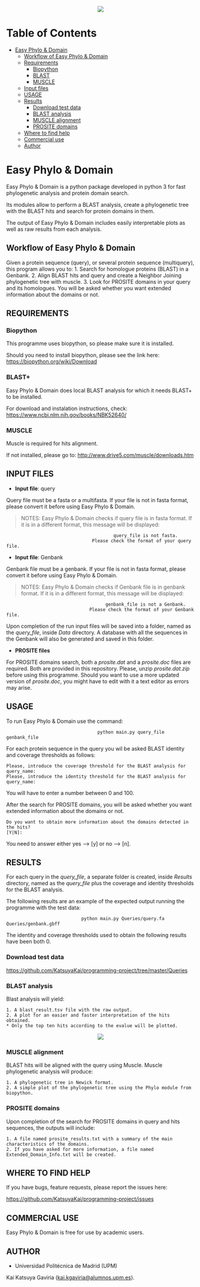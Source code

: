 <p align="center">
  <img src="Images/cover.png">
</p>

Table of Contents
=================

* [Easy Phylo & Domain <a href='title'></a>](#title)
  * [Workflow of Easy Phylo & Domain <a href='workflow'></a>](#workflow)
  * [Requirements <a href='requirements'></a>](#requirements)
    * [Biopython <a href='biopython'></a>](#biopython)
    * [BLAST <a href='blast'></a>](#blast)
    * [MUSCLE <a href='muscle'></a>](#muscle)
  * [Input files <a href='input'></a>](#input)
  * [USAGE <a href='usage'></a>](#usage)
  * [Results <a href='results'></a>](#results)
    * [Download test data <a href='download'></a>](#download)
    * [BLAST analysis <a href='results-blast'></a>](#results-blast)
    * [MUSCLE alignment <a href='results-blast'></a>](#results-muscle)
    * [PROSITE domains <a href='results-blast'></a>](#results-prosite)
  * [Where to find help <a href='help'></a>](#help)
  * [Commercial use <a href='commercial-use'></a>](#commercial-use)
  * [Author <a href='author'></a>](#author)

<a id='title'></a>
# Easy Phylo & Domain

Easy Phylo & Domain is a python package  developed in python 3 for fast phylogenetic analysis and protein domain search. 

Its modules allow to perform a BLAST analysis, create a phylogenetic tree with the BLAST hits and search for protein domains in them.

The output of Easy Phylo & Domain includes easily interpretable plots as well as raw results from each analysis.

<a id='workflow'></a>
## Workflow of Easy Phylo & Domain 

Given a protein sequence (query), or several protein sequence (multiquery), this program allows you to:
    1. Search for homologue proteins (BLAST) in a Genbank.
    2. Align BLAST hits and query and create a Neighbor Joining phylogenetic tree with muscle.
    3. Look for PROSITE domains in your query and its homologues. You will  be asked whether you  want extended information about the domains or not.  

<a id='requirements'></a>
## **REQUIREMENTS** <a name="requirements"></a>
<a id='biopython'></a>
### **Biopython**

This programme uses biopython, so please make sure it is installed.

Should you need to install biopython, please see the link here: https://biopython.org/wiki/Download

<a id='blast'></a>
### **BLAST+**

Easy Phylo & Domain does local BLAST analysis for which it needs BLAST+ to be installed.

For download and instalation instructions, check:
https://www.ncbi.nlm.nih.gov/books/NBK52640/
<a id='muscle'></a>
### MUSCLE

Muscle is required for hits alignment. 

If not installed, please go to:
http://www.drive5.com/muscle/downloads.htm

<a id='input'></a>
## INPUT FILES 

* **Input file**: query

Query file must be a fasta or a multifasta. If your file is not in fasta format, please convert it before using Easy Phylo & Domain.

> NOTES: Easy Phylo & Domain checks if query file is in fasta format. If it is in a different format, this message will be displayed:

                                            query_file is not fasta.
                                    Please check the format of your query file.

* **Input file**: Genbank

Genbank file must be a genbank. If your file is not in fasta format, please convert it before using Easy Phylo & Domain.

> NOTES: Easy Phylo & Domain checks if Genbank file is in genbank format. If it is in a different format, this message will be displayed:

                                         genbank_file is not a Genbank.
                                   Please check the format of your Genbank file.

Upon completion of the run input files will be saved into a folder, named as the *query_file*, inside *Data* directory. A database with all the sequences in the Genbank will also be generated and saved in this folder.

* **PROSITE files**

For PROSITE domains search, both a *prosite.dat* and a *prosite.doc* files are required. Both are provided in this repository. Please, unzip *prosite.dat.zip* before using this programme. Should you want to use a more updated version of *prosite.doc*, you might have to edit with it a text editor as errors may arise.

<a id="usage"></a>
## USAGE 

To run Easy Phylo & Domain use the command:

                                      python main.py query_file genbank_file

For each protein sequence in the query you wil be asked BLAST identity and coverage thresholds as follows:
 
    Please, introduce the coverage threshold for the BLAST analysis for query_name:
    Please, introduce the identity threshold for the BLAST analysis for query_name:

You will have to enter a number between 0 and 100.    

After the search for PROSITE domains, you will be asked whether you  want extended information about the domains or not.

    Do you want to obtain more information about the domains detected in the hits?
    [Y|N]:
    
You need to answer either yes --> [y]  or no --> [n].

<a id="results"></a>
## RESULTS 

For each query in the *query_file*, a separate folder is created, inside *Results* directory, named as the *query_file* plus the coverage and identity thresholds for the BLAST analysis.

The following results are an example of the expected output running the programme with the test data:
  
                                python main.py Queries/query.fa Queries/genbank.gbff

The identity and coverage thresholds used to obtain the following results have been both 0.

<a id="download"></a>
### Download test data

https://github.com/KatsuyaKai/programming-project/tree/master/Queries
<a id="results-blast"></a>
### BLAST analysis

Blast analysis will yield:

    1. A blast_result.tsv file with the raw output.
    2. A plot for an easier and faster interpretation of the hits obtained. 
    * Only the top ten hits according to the evalue will be plotted.
<p align="center">
  <img src="Images/Blast_Plot.png">
</p>

<a id="results-muscle"></a>
### MUSCLE alignment

BLAST hits will be aligned with the query using Muscle. Muscle phylogenetic analysis will produce:

    1. A phylogenetic tree in Newick format.
    2. A simple plot of the phylogenetic tree using the Phylo module from biopython.
<a id="results-prosite"></a>
### PROSITE domains

Upon completion of the search for PROSITE domains in query and hits sequences, the outputs will include:

    1. A file named prosite_results.txt with a summary of the main characteristics of the domains.
    2. If you have asked for more information, a file named Extended_Domain_Info.txt will be created.
    
<a id="help"></a>
## WHERE TO FIND HELP <a name="help"></a>

If you have bugs, feature requests, please report the issues here:

https://github.com/KatsuyaKai/programming-project/issues

<a id="commercial-use"></a>
## COMMERCIAL USE

Easy Phylo & Domain is free for use by academic users.

<a id="author"></a>
## AUTHOR

* Universidad Politécnica de Madrid (UPM)

Kai Katsuya Gaviria (kai.kgaviria@alumnos.upm.es).
